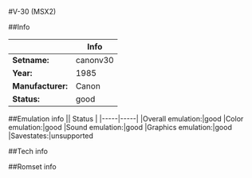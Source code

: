 #V-30 (MSX2)

##Info

||Info|
|-----|-----|
|**Setname:**|canonv30
|**Year:**|1985
|**Manufacturer:**|Canon
|**Status:**|good

##Emulation info
|| Status |
|-----|-----|
|Overall emulation:|good
|Color emulation:|good
|Sound emulation:|good
|Graphics emulation:|good
|Savestates:|unsupported

##Tech info

##Romset info

<!--- START OF EDITED COMMENT DO NOT TOUCH TEXT ABOVE-->
